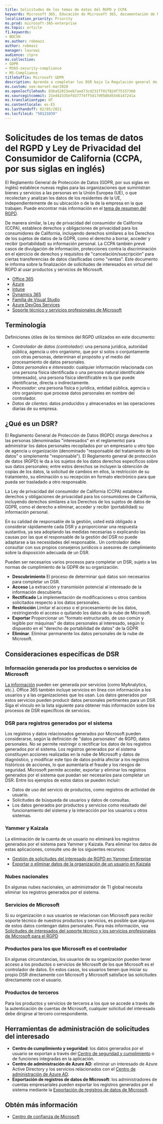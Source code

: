 ```yaml
---
title: Solicitudes de los temas de datos del RGPD y CCPA
keywords: Microsoft 365, Educación de Microsoft 365, documentación de Microsoft 365, RGPD, CCPA
localization_priority: Priority
ms.prod: microsoft-365-enterprise
ms.topic: article
f1.keywords:
- NOCSH
ms.author: robmazz
author: robmazz
manager: laurawi
audience: itpro
ms.collection:
- GDPR
- M365-security-compliance
- MS-Compliance
titleSuffix: Microsoft GDPR
description: Aprenda a completar los DSR bajo la Regulación general de protección de datos (GPDR) y la Ley de privacidad del consumidor de California (CCPA) utilizando los productos y servicios de Microsoft.
ms.custom: seo-marvel-mar2020
ms.openlocfilehash: 83ba52015eeb7aed73cd231ff01f824f75337360
ms.sourcegitcommit: 21ed42335efd37774ff5d17d9586d5546147241a
ms.translationtype: HT
ms.contentlocale: es-ES
ms.lasthandoff: 02/05/2021
ms.locfileid: "50121039"
---
```

# <a name="data-subject-requests-and-the-gdpr-and-ccpa"></a>Solicitudes de los temas de datos del RGPD y Ley de Privacidad del Consumidor de California (CCPA, por sus siglas en inglés)

El Reglamento General de Protección de Datos (GDPR, por sus siglas en inglés) establece nuevas reglas para las organizaciones que suministran bienes y servicios a las personas en la Unión Europea (UE), o que recolectan y analizan los datos de los residentes de la UE, independientemente de su ubicación o de la de la empresa en la que trabajen. Puede encontrar más información en el [tema de resumen del RGPD](gdpr.md).

De manera similar, la Ley de privacidad del consumidor de California (CCPA), establece derechos y obligaciones de privacidad para los consumidores de California, incluyendo derechos similares a los Derechos de los sujetos de datos de la GDPR, como el derecho a borrar, acceder y recibir (portabilidad) su información personal.  La CCPA también prevé casos de divulgación de información, protecciones contra la discriminación en el ejercicio de derechos y requisitos de "cancelación/suscripción" para ciertas transferencias de datos clasificadas como "ventas". Este documento le informa sobre la finalización de solicitudes de interesados en virtud del RGPD al usar productos y servicios de Microsoft.

- [Office 365](gdpr-dsr-Office365.md)
- [Azure](gdpr-dsr-Azure.md)
- [Intune](gdpr-dsr-Intune.md)
- [Dynamics 365](gdpr-dsr-Dynamics365.md)
- [Familia de Visual Studio](gdpr-dsr-visual-studio-family.md)
- [Azure DevOps Services](gdpr-dsr-vsts.md)
- [Soporte técnico y servicios profesionales de Microsoft](gdpr-dsr-prof-services.md)

## <a name="terminology"></a>Terminología

Definiciones útiles de los términos del RGPD utilizados en este documento:

- *Controlador de datos (controlador)*: una persona jurídica, autoridad pública, agencia u otro organismo, que por sí solos o conjuntamente con otras personas, determinan el propósito y el medio del procesamiento de datos personales.  
- *Datos personales* e *interesado*: cualquier información relacionada con una persona física identificada o una persona natural identificable (interesado), una persona física identificable es la que puede identificarse, directa o indirectamente.  
- *Procesador*: una persona física o jurídica, entidad pública, agencia u otro organismo que procese datos personales en nombre del controlador.  
- *Datos de clientes*: datos producidos y almacenados en las operaciones diarias de su empresa.

## <a name="what-is-a-dsr"></a>¿Qué es un DSR?

El Reglamento General de Protección de Datos (RGPD) otorga derechos a las personas (denominadas "interesados" en el reglamento) para administrar los datos personales recopilados por un empresario u otro tipo de agencia u organización (denominado "responsable del tratamiento de los datos" o simplemente "responsable"). El Reglamento general de protección de datos (RGPD) le da a los sujetos de los datos derechos específicos sobre sus datos personales; entre estos derechos se incluyen la obtención de copias de los datos, la solicitud de cambios en ellos, la restricción de su tratamiento, su eliminación o su recepción en formato electrónico para que pueda ser trasladado a otro responsable.

La Ley de privacidad del consumidor de California (CCPA) establece derechos y obligaciones de privacidad para los consumidores de California, incluyendo derechos similares a los Derechos de los sujetos de datos de GDPR, como el derecho a eliminar, acceder y recibir (portabilidad) su información personal.  

En su calidad de responsable de la gestión, usted está obligado a considerar rápidamente cada DSR y a proporcionar una respuesta sustantiva, ya sea adoptando las medidas necesarias o explicando las causas por las que el responsable de la gestión del DSR no puede adaptarse a las necesidades del responsable.. Un controlador debe consultar con sus propios consejeros jurídicos o asesores de cumplimiento sobre la disposición adecuada de un DSR.

Pueden ser necesarios varios procesos para completar un DSR, sujeto a las normas de cumplimiento de la GDPR de su organización.
  
- **Descubrimiento** El proceso de determinar qué datos son necesarios para completar un DSR.
- **Acceso** La extracción y transmisión potencial al interesado de la información descubierta.
- **Rectificado** La implementación de modificaciones u otros cambios solicitados respecto a los datos personales.
- **Restricción** Limitar el acceso o el procesamiento de los datos, restringiendo el acceso o quitando los datos de la nube de Microsoft.
- **Exportar** Proporcionar un "formato estructurado, de uso común y legible por máquinas" de datos personales al interesado, según lo dispuesto en el "derecho de portabilidad de datos" de la GDPR
- **Eliminar**. Eliminar permanente los datos personales de la nube de Microsoft.

## <a name="specific-dsr-considerations"></a>Consideraciones específicas de DSR

### <a name="insights-generated-by-microsoft-products-or-services"></a>Información generada por los productos o servicios de Microsoft

[La información](/microsoft-365/compliance/gdpr-dsr-office365#part-2-responding-to-dsrs-with-respect-to-insights-generated-by-office-365) pueden ser generada por servicios (como MyAnalytics, etc.). Office 365 también incluye servicios en línea con información a los usuarios y a las organizaciones que los usan. Los datos generados por estos servicios pueden producir datos personales pertinentes para un DSR. Siga el vínculo en la lista siguiente para obtener más información sobre los procesos de DSR específicos de servicios.  

### <a name="dsrs-for-system-generated-logs"></a>DSR para registros generados por el sistema

Los registros y datos relacionados generados por Microsoft pueden considerarse, según la definición de "datos personales" de RGPD, datos personales. No se permite restringir o rectificar los datos de los registros generados por el sistema. Los registros generados por el sistema constituyen acciones realizadas en la nube de Microsoft y datos de diagnóstico, y modificar este tipo de datos podría afectar a los registros históricos de acciones, lo que aumentaría el fraude y los riesgos de seguridad. Microsoft permite acceder, exportar y eliminar los registros generados por el sistema que puedan ser necesarios para completar un DSR. Entre los ejemplos de estos datos se pueden incluir:  

- Datos de uso del servicio de productos, como registros de actividad de usuario.
- Solicitudes de búsqueda de usuarios y datos de consultas.
- Los datos generados por productos y servicios como resultado del funcionamiento del sistema y la interacción por los usuarios u otros sistemas.  

### <a name="yammer-and-kaizala"></a>Yammer y Kaizala

La eliminación de la cuenta de un usuario no eliminará los registros generados por el sistema para Yammer y Kaizala. Para eliminar los datos de estas aplicaciones, consulte uno de los siguientes recursos:

- [Gestión de solicitudes del interesado de RGPD en Yammer Enterprise](/yammer/manage-security-and-compliance/gdpr-requests-in-yammer-enterprise)
- [Exportar o eliminar datos de la organización de un usuario en Kaizala](/office365/kaizala/export-or-delete-a-user-s-data)

### <a name="national-clouds"></a>Nubes nacionales

En algunas nubes nacionales, un administrador de TI global necesita eliminar los registros generados por el sistema.

### <a name="microsoft-services"></a>Servicios de Microsoft

Si su organización o sus usuarios se relacionan con Microsoft para recibir soporte técnico de nuestros productos y servicios, es posible que algunos de estos datos contengan datos personales. Para más información, vea [Solicitudes de interesados del soporte técnico y los servicios profesionales de Microsoft para el RGPD](gdpr-dsr-prof-services.md)

### <a name="microsoft-controller-products"></a>Productos para los que Microsoft es el controlador

En algunas circunstancias, los usuarios de su organización pueden tener acceso a los productos o servicios de Microsoft de los que Microsoft es el controlador de datos. En estos casos, los usuarios tienen que iniciar su propio DSR directamente con Microsoft y Microsoft satisface las solicitudes directamente con el usuario.

### <a name="third-party-products"></a>Productos de terceros

Para los productos y servicios de terceros a los que se accede a través de la autenticación de cuentas de Microsoft, cualquier solicitud del interesado debe dirigirse al tercero correspondiente.

## <a name="data-subject-request-admin-tools"></a>Herramientas de administración de solicitudes del interesado

- **Centro de cumplimiento y seguridad**: los datos generados por el usuario se exportan a través del [Centro de seguridad y cumplimiento](https://aka.ms/stpsecurityandcompliance) o de funciones integradas en la aplicación.
- **Centro de administración de Azure AD**: eliminar un interesado de Azure Active Directory y los servicios relacionados con el [Centro de administración de Azure AD](https://ms.portal.azure.com/#blade/Microsoft_AAD_IAM/UserManagementMenuBlade/Allusers/menuId/).
- **Exportación de registros de datos de Microsoft**: los administradores de cuentas empresariales pueden exportar los registros generados por el sistema mediante la [Exportación de registros de datos de Microsoft](https://aka.ms/MicrosoftGDPR).

## <a name="learn-more"></a>Obtén más información

- [Centro de confianza de Microsoft](https://www.microsoft.com/trust-center/privacy/gdpr-overview)
